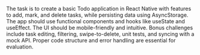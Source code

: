 The task is to create a basic Todo application in React Native with features to add, mark, and delete tasks, while persisting data using AsyncStorage. The app should use functional components and hooks like useState and useEffect. The UI should be mobile-friendly and intuitive. Bonus challenges include task editing, filtering, swipe-to-delete, unit tests, and syncing with a mock API. Proper code structure and error handling are essential for evaluation.
